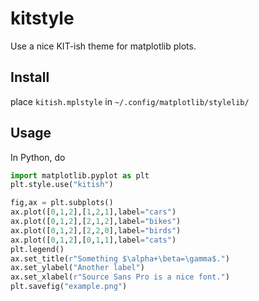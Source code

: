 # kitstyle
Use a nice KIT-ish theme for matplotlib plots.

## Install
place `kitish.mplstyle` in `~/.config/matplotlib/stylelib/`

## Usage
In Python, do
```python
import matplotlib.pyplot as plt
plt.style.use("kitish")

fig,ax = plt.subplots()
ax.plot([0,1,2],[1,2,1],label="cars")
ax.plot([0,1,2],[2,1,2],label="bikes")
ax.plot([0,1,2],[2,2,0],label="birds")
ax.plot([0,1,2],[0,1,1],label="cats")
plt.legend()
ax.set_title(r"Something $\alpha+\beta=\gamma$.")
ax.set_ylabel("Another label")
ax.set_xlabel(r"Source Sans Pro is a nice font.")
plt.savefig("example.png")
```
